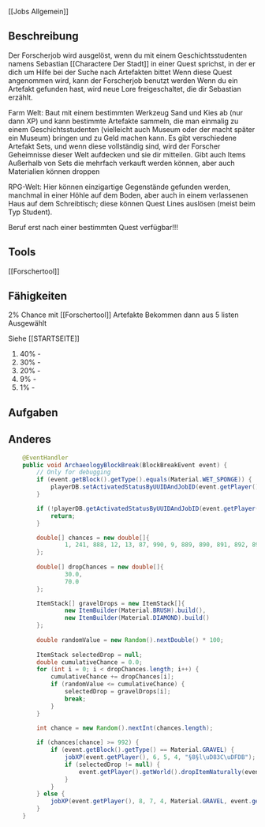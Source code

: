[[Jobs Allgemein]]

## Beschreibung


Der Forscherjob wird ausgelöst, wenn du mit einem Geschichtsstudenten namens Sebastian [[Charactere Der Stadt]] in einer Quest sprichst, in der er dich um Hilfe bei der Suche nach Artefakten bittet Wenn diese Quest angenommen wird, kann der Forscherjob benutzt werden Wenn du ein Artefakt gefunden hast, wird neue Lore freigeschaltet, die dir Sebastian erzählt.

Farm Welt: Baut mit einem bestimmten Werkzeug Sand und Kies ab (nur dann XP) und kann bestimmte Artefakte sammeln, die man einmalig zu einem Geschichtsstudenten (vielleicht auch Museum oder der macht später ein Museum) bringen und zu Geld machen kann. Es gibt verschiedene Artefakt Sets, und wenn diese vollständig sind, wird der Forscher Geheimnisse dieser Welt aufdecken und sie dir mitteilen. Gibt auch Items Außerhalb von Sets die mehrfach verkauft werden können, aber auch Materialien können droppen

RPG-Welt: Hier können einzigartige Gegenstände gefunden werden, manchmal in einer Höhle auf dem Boden, aber auch in einem verlassenen Haus auf dem Schreibtisch; diese können Quest Lines auslösen (meist beim Typ Student).

Beruf erst nach einer bestimmten Quest verfügbar!!!



## Tools

[[Forschertool]]



## Fähigkeiten

2% Chance mit [[Forschertool]] Artefakte Bekommen dann aus 5 listen Ausgewählt


 Siehe [[STARTSEITE]]
1. 40% - 
2. 30% - 
3. 20% - 
4. 9% - 
5. 1% - 




## Aufgaben



## Anderes



```java
    @EventHandler
    public void ArchaeologyBlockBreak(BlockBreakEvent event) {
        // Only for debugging
        if (event.getBlock().getType().equals(Material.WET_SPONGE)) {
            playerDB.setActivatedStatusByUUIDAndJobID(event.getPlayer().getUniqueId().toString(), 4, true);
        }

        if (!playerDB.getActivatedStatusByUUIDAndJobID(event.getPlayer().getUniqueId().toString(), 4)) {
            return;
        }

        double[] chances = new double[]{
                1, 241, 888, 12, 13, 87, 990, 9, 889, 890, 891, 892, 893, 904, 921, 231, 522, 991, 9994
        };
        
        double[] dropChances = new double[]{
                30.0,
                70.0
        };

        ItemStack[] gravelDrops = new ItemStack[]{
                new ItemBuilder(Material.BRUSH).build(),
                new ItemBuilder(Material.DIAMOND).build()
        };
        
        double randomValue = new Random().nextDouble() * 100;
        
        ItemStack selectedDrop = null;
        double cumulativeChance = 0.0;
        for (int i = 0; i < dropChances.length; i++) {
            cumulativeChance += dropChances[i];
            if (randomValue <= cumulativeChance) {
                selectedDrop = gravelDrops[i];
                break;
            }
        }
        
        int chance = new Random().nextInt(chances.length);

        if (chances[chance] >= 992) {
            if (event.getBlock().getType() == Material.GRAVEL) {
                jobXP(event.getPlayer(), 6, 5, 4, "§8§l\uD83C\uDFDB");
                if (selectedDrop != null) {
                    event.getPlayer().getWorld().dropItemNaturally(event.getBlock().getLocation(), selectedDrop);
                }
            }
        } else {
            jobXP(event.getPlayer(), 8, 7, 4, Material.GRAVEL, event.getBlock().getType(), "§8§l\uD83C\uDFDB");
        }
    }
```